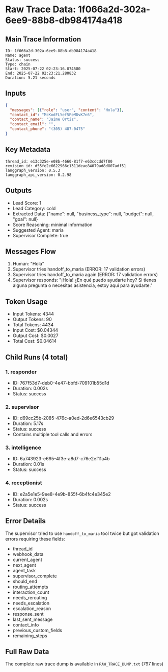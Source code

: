 # Raw Trace Data: 1f066a2d-302a-6ee9-88b8-db984174a418

## Main Trace Information

```
ID: 1f066a2d-302a-6ee9-88b8-db984174a418
Name: agent
Status: success
Type: chain
Start: 2025-07-22 02:23:16.074580
End: 2025-07-22 02:23:21.280832
Duration: 5.21 seconds
```

## Inputs
```json
{
  "messages": [{"role": "user", "content": "Hola"}],
  "contact_id": "McKodFLYef5PeMDvK7n6",
  "contact_name": "Jaime Ortiz",
  "contact_email": "",
  "contact_phone": "(305) 487-0475"
}
```

## Key Metadata
```
thread_id: e13c325e-e08b-4660-81f7-e63cdcdd7f80
revision_id: d55fe2e6622966c1311deae84079ad8d807adf51
langgraph_version: 0.5.3
langgraph_api_version: 0.2.98
```

## Outputs
- Lead Score: 1
- Lead Category: cold
- Extracted Data: {"name": null, "business_type": null, "budget": null, "goal": null}
- Score Reasoning: minimal information
- Suggested Agent: maria
- Supervisor Complete: true

## Messages Flow
1. Human: "Hola"
2. Supervisor tries handoff_to_maria (ERROR: 17 validation errors)
3. Supervisor tries handoff_to_maria again (ERROR: 17 validation errors)
4. Supervisor responds: "¡Hola! ¿En qué puedo ayudarte hoy? Si tienes alguna pregunta o necesitas asistencia, estoy aquí para ayudarte."

## Token Usage
- Input Tokens: 4344
- Output Tokens: 90
- Total Tokens: 4434
- Input Cost: $0.04344
- Output Cost: $0.0027
- Total Cost: $0.04614

## Child Runs (4 total)

### 1. responder
- ID: 767f53d7-deb0-4e47-bbfd-709101b55d1d
- Duration: 0.002s
- Status: success

### 2. supervisor
- ID: d69cc25b-2085-476c-a0ed-2d6e6543cb29
- Duration: 5.17s
- Status: success
- Contains multiple tool calls and errors

### 3. intelligence
- ID: 6a743923-e695-4f3e-a8d7-c76e2ef11a4b
- Duration: 0.01s
- Status: success

### 4. receptionist
- ID: e2a5e1e5-9ee8-4e9b-855f-6b4fc4e345e2
- Duration: 0.002s
- Status: success

## Error Details
The supervisor tried to use `handoff_to_maria` tool twice but got validation errors requiring these fields:
- thread_id
- webhook_data
- current_agent
- next_agent
- agent_task
- supervisor_complete
- should_end
- routing_attempts
- interaction_count
- needs_rerouting
- needs_escalation
- escalation_reason
- response_sent
- last_sent_message
- contact_info
- previous_custom_fields
- remaining_steps

## Full Raw Data
The complete raw trace dump is available in `RAW_TRACE_DUMP.txt` (797 lines)